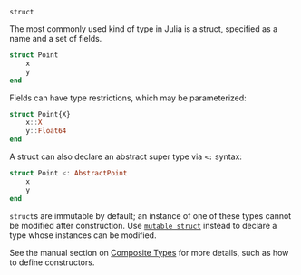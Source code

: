 ```
struct
```

The most commonly used kind of type in Julia is a struct, specified as a name and a set of fields.

```julia
struct Point
    x
    y
end
```

Fields can have type restrictions, which may be parameterized:

```julia
struct Point{X}
    x::X
    y::Float64
end
```

A struct can also declare an abstract super type via `<:` syntax:

```julia
struct Point <: AbstractPoint
    x
    y
end
```

`struct`s are immutable by default; an instance of one of these types cannot be modified after construction. Use [`mutable struct`](@ref) instead to declare a type whose instances can be modified.

See the manual section on [Composite Types](@ref) for more details, such as how to define constructors.
